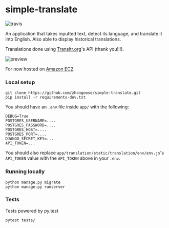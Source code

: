 simple-translate
====
![travis](https://travis-ci.org/zhangoose/simple-translate.svg?branch=master)

An application that takes inputted text, detect its language, and translate it into English. Also able to display historical translations.

Translations done using [Transltr.org](http://transltr.org/)'s API (thank you!!!).

![preview](https://d17oy1vhnax1f7.cloudfront.net/items/063y1b0b1J1j2k3h0W3g/Screen%20Recording%202016-12-29%20at%2005.27%20PM.gif?v=9e8e58fe)

For now hosted on [Amazon EC2](http://ec2-35-166-234-91.us-west-2.compute.amazonaws.com/).

### Local setup

```
git clone https://github.com/zhangoose/simple-translate.git
pip install -r requirements-dev.txt
```

You should have an `.env` file inside `app/` with the following:

```
DEBUG=True
POSTGRES_USERNAME=....
POSTGRES_PASSWORD=....
POSTGRES_HOST=....
POSTGRES_PORT=....
DJANGO_SECRET_KEY=...
API_TOKEN=...
```

You should also replace `app/translation/static/translation/env/env.js`'s `API_TOKEN` value with the `API_TOKEN` above in your `.env`.

### Running locally

```
python manage.py migrate
python manage.py runserver
```

### Tests

Tests powered by py.test

```
pytest tests/
```

